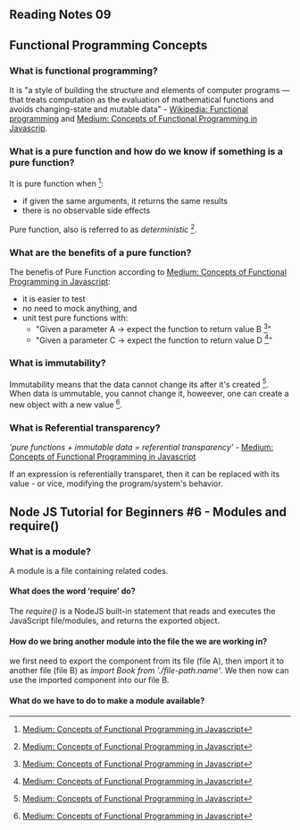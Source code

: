 ## Reading Notes 09

## Functional Programming Concepts

### What is functional programming?

It is "a style of building the structure and elements of computer programs — that treats computation as the evaluation of mathematical functions and avoids changing-state and mutable data" - [Wikipedia: Functional programming](https://en.wikipedia.org/wiki/Functional_programming) and [Medium: Concepts of Functional Programming in Javascrip](https://medium.com/the-renaissance-developer/concepts-of-functional-programming-in-javascript-6bc84220d2aa).

### What is a pure function and how do we know if something is a pure function?

It is pure function when [^2]:

- if given the same arguments, it returns the same results
- there is no observable side effects

Pure function, also is referred to as *deterministic* [^2].

### What are the benefits of a pure function?

The benefis of Pure Function according to [Medium: Concepts of Functional Programming in Javascript](https://medium.com/the-renaissance-developer/concepts-of-functional-programming-in-javascript-6bc84220d2aa):

- it is easier to test
- no need to mock anything, and
- unit test pure functions with:
  - "Given a parameter A → expect the function to return value B [^2]"
  - "Given a parameter C → expect the function to return value D [^2]"

### What is immutability?

Immutability means that the data cannot change its after it's created [^2]. When data is ummutable, you cannot change it, howeever, one can create a new object with a new value [^2]. 

### What is Referential transparency?

*'pure functions + immutable data = referential transparency'* - [Medium: Concepts of Functional Programming in Javascript](https://medium.com/the-renaissance-developer/concepts-of-functional-programming-in-javascript-6bc84220d2aa)

If an expression is referentially transparet, then it can be replaced with its value - or vice, modifying the program/system's behavior.

## Node JS Tutorial for Beginners #6 - Modules and require()

### What is a module?

A module is a file containing related codes.

#### What does the word ‘require’ do?

The *require()* is a NodeJS built-in statement that reads and executes the JavaScript file/modules, and returns the exported object.

#### How do we bring another module into the file the we are working in?

we first need to export the component from its file (file A), then import it to another file (file B) as *import Book from './file-path.name'*. We then now can use the imported component into our file B.

#### What do we have to do to make a module available?



[^1]: [Wikipedia: Functional programming](https://en.wikipedia.org/wiki/Functional_programming)
[^2]: [Medium: Concepts of Functional Programming in Javascript](https://medium.com/the-renaissance-developer/concepts-of-functional-programming-in-javascript-6bc84220d2aa)

